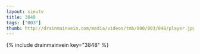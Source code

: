 ```yaml
--- 
layout: sieutv
title: 3848
tags: ["003"]
thumb: http://drainmainvein.com/media/videos/tmb/000/003/848/player.jpg
---
```

{% include drainmainvein key="3848" %} 
